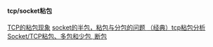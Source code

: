 #### tcp/socket粘包

[TCP的粘包现象](http://www.cnblogs.com/qiaoconglovelife/p/5733247.html)
[socket的半包，粘包与分包的问题 ](http://blog.csdn.net/sunmenggmail/article/details/38952131)
[（经典）tcp粘包分析](http://blog.csdn.net/zhangxinrun/article/details/6721495)
[Socket/TCP粘包、多包和少包, 断包](http://blog.csdn.net/pi9nc/article/details/17165171)
